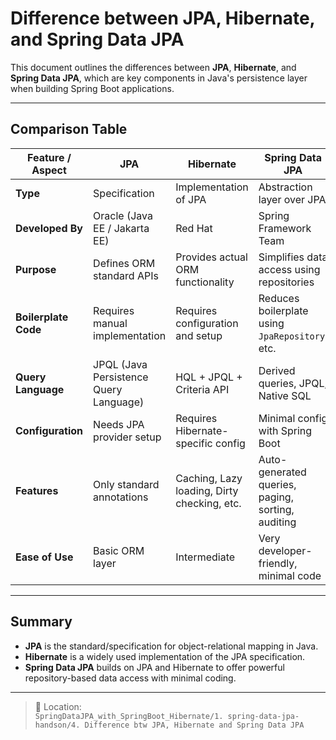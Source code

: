#  Difference between JPA, Hibernate, and Spring Data JPA

This document outlines the differences between **JPA**, **Hibernate**, and **Spring Data JPA**, which are key components in Java's persistence layer when building Spring Boot applications.

---

## Comparison Table

| Feature / Aspect          | **JPA**                                               | **Hibernate**                                         | **Spring Data JPA**                                       |
|---------------------------|--------------------------------------------------------|--------------------------------------------------------|------------------------------------------------------------|
| **Type**                  | Specification                                          | Implementation of JPA                                  | Abstraction layer over JPA                                 |
| **Developed By**          | Oracle (Java EE / Jakarta EE)                         | Red Hat                                                | Spring Framework Team                                      |
| **Purpose**               | Defines ORM standard APIs                             | Provides actual ORM functionality                      | Simplifies data access using repositories                  |
| **Boilerplate Code**      | Requires manual implementation                        | Requires configuration and setup                       | Reduces boilerplate using `JpaRepository`, etc.            |
| **Query Language**        | JPQL (Java Persistence Query Language)                | HQL + JPQL + Criteria API                              | Derived queries, JPQL, Native SQL                          |
| **Configuration**         | Needs JPA provider setup                              | Requires Hibernate-specific config                     | Minimal config with Spring Boot                            |
| **Features**              | Only standard annotations                             | Caching, Lazy loading, Dirty checking, etc.            | Auto-generated queries, paging, sorting, auditing          |
| **Ease of Use**           | Basic ORM layer                                       | Intermediate                                           | Very developer-friendly, minimal code                      |

---

## Summary

- **JPA** is the standard/specification for object-relational mapping in Java.
- **Hibernate** is a widely used implementation of the JPA specification.
- **Spring Data JPA** builds on JPA and Hibernate to offer powerful repository-based data access with minimal coding.

---

> 📁 Location:  
> `SpringDataJPA_with_SpringBoot_Hibernate/1. spring-data-jpa-handson/4. Difference btw JPA, Hibernate and Spring Data JPA`

